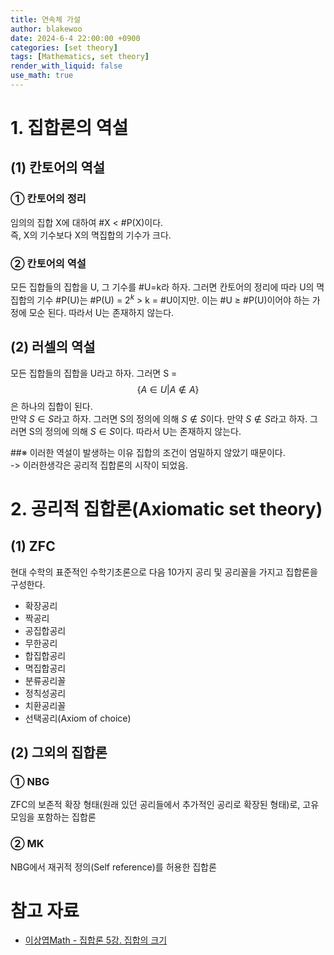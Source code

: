 ```yaml
---
title: 연속체 가설
author: blakewoo
date: 2024-6-4 22:00:00 +0900
categories: [set theory]
tags: [Mathematics, set theory] 
render_with_liquid: false
use_math: true
---
```


# 1. 집합론의 역설
## (1) 칸토어의 역설
### ① 칸토어의 정리
임의의 집합 X에 대하여 \#X < \#P(X)이다.   
즉, X의 기수보다 X의 멱집합의 기수가 크다.

### ② 칸토어의 역설
모든 집합들의 집합을 U, 그 기수를 \#U=k라 하자.
그러면 칸토어의 정리에 따라 U의 멱집합의 기수 \#P(U)는
\#P(U) = $2^{k}$ > k = \#U이지만. 이는 \#U $\geq$ \#P(U)이어야
하는 가정에 모순 된다.
따라서 U는 존재하지 않는다.

## (2) 러셀의 역설
모든 집합들의 집합을 U라고 하자.
그러면 S = $$\left\{ A \in U | A \notin A \right\}$$은 하나의 집합이 된다.   
만약 $S \in S$라고 하자. 그러면 S의 정의에 의해 $S \notin S$이다.
만약 $S \notin S$라고 하자. 그러면 S의 정의에 의해 $S \in S$이다.
따라서 U는 존재하지 않는다.

##※ 이러한 역설이 발생하는 이유
집합의 조건이 엄밀하지 않았기 때문이다.   
-> 이러한생각은 공리적 집합론의 시작이 되었음.


# 2. 공리적 집합론(Axiomatic set theory)
## (1) ZFC
현대 수학의 표준적인 수학기초론으로 다음 10가지 공리 및
공리꼴을 가지고 집합론을 구성한다.

- 확장공리
- 짝공리
- 공집합공리
- 무한공리
- 합집합공리
- 멱집합공리
- 분류공리꼴
- 정칙성공리
- 치환공리꼴
- 선택공리(Axiom of choice)   


## (2) 그외의 집합론
### ① NBG
ZFC의 보존적 확장 형태(원래 있던 공리들에서 추가적인 공리로 확장된 형태)로, 고유 모임을 포함하는 집합론

### ② MK
NBG에서 재귀적 정의(Self reference)를 허용한 집합론


# 참고 자료
- [이상엽Math - 집합론 5강. 집합의 크기](https://www.youtube.com/watch?v=YGKwkptYB7s)
